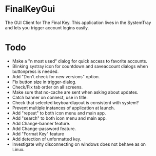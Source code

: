 FinalKeyGui
===========
The GUI Client for The Final Key.
This application lives in the SystemTray and lets you trigger account logins easily.

Todo
====
* Make a "n most used" dialog for quick access to favorite accounts.
* Blinking systray icon for countdown and saveaccount dialogs when buttonpress is needed.
* Add "Don't check for new versions" option.
* Fix button size in trigger-dialog.
* Check/Fix tab order on all screens.
* Make sure that no-cache are sent when asking about updates.
* Catch banner on connect, use in title.
* Check that selected keyboardlayout is consistent with system?
* Prevent multiple instances of application at launch.
* Add "repeat" to both icon menu and main app.
* Add "search" to both icon menu and main app.
* Add Change-banner feature.
* Add Change-password feature.
* Add "Format Key" feature
* Add detection of unformatted key.
* Investigate why disconnecting on windows does not behave as on Linux.
